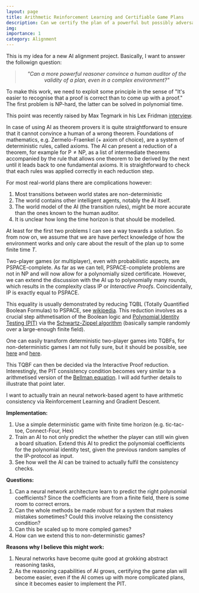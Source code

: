 ```yaml
---
layout: page
title: Arithmetic Reinforcement Learning and Certifiable Game Plans
description: Can we certify the plan of a powerful but possibly adversarial AI?
img:
importance: 1
category: Alignment
---
```



This is my idea for a new AI alignment project. Basically, I want to answer the followign question:

<blockquote style="text-align:center; font-style:italic; color:#333;">
  "Can a more powerful reasoner convince a human auditor of the validity of a plan, even in a complex environment?"
</blockquote>

To make this work, we need to exploit some principle in the sense of "It's easier to recognise that a proof is correct than to come up with a proof." The first problem is $\mathsf{NP}$-hard, the latter can be solved in polynomial time.

This point was recently raised by Max Tegmark in his Lex Fridman [interview](https://www.youtube.com/watch?v=VcVfceTsD0A&t=1h44m30s).

In case of using AI as theorem provers it is quite straightforward to ensure that it cannot convince a human of a wrong theorem. Foundations of mathematics, e.g. Zermelo-Fraenkel (+ axiom of choice), are a system of deterministic rules, called axioms. The AI can present a reduction of a theorem, for example for $\mathsf{P}\neq\mathsf{NP}$, as a list of intermediate theorems accompanied by the rule that allows one theorem to be derived by the next until it leads back to one fundamental axioms. It is straightforward to check that each rules was applied correctly in each reduction step.

For most real-world plans there are complications however:
1. Most transitions between world states are non-deterministic
1. The world contains other intelligent agents, notably the AI itself.
1. The world model of the AI (the transition rules), might be more accurate than the ones known to the human auditor.
1. It is unclear how long the time horizon is that should be modelled.

At least for the first two problems I can see a way towards a solution. So from now on, we assume that we are have perfect knowledge of how the environment works and only care about the result of the plan up to some finite time $T$.

Two-player games (or multiplayer), even with probabilistic aspects, are $\mathsf{PSPACE}$-complete. As far as we can tell, $\mathsf{PSPACE}$-complete problems are not in $\mathsf{NP}$ and will now allow for a polynomially sized certificate.
However, we can extend the discussion with the AI up to polynomially many rounds, which results in the complexity class $\mathsf{IP}$ or *Interactive Proofs*. Coincidentally, $\mathsf{IP}$ is exactly equal to $\mathsf{PSPACE}$.

This equality is usually demonstrated by reducing TQBL (Totally Quantified Boolean Formulas) to PSPACE, see [wikipedia](https://en.wikipedia.org/wiki/IP_(complexity)#TQBF_is_a_member_of_IP). This reduction involves as a crucial step aithmetisation of the Boolean logic and [Polynomial Identity Testing (PIT)](https://en.wikipedia.org/wiki/Polynomial_identity_testing) via the [Schwartz-Zippel algorithm](https://en.wikipedia.org/wiki/Schwartz%E2%80%93Zippel_lemma) (basically sample randomly over a large-enough finite field).

One can easily transform deterministic two-player games into TQBFs, for non-deterministic games I am not fully sure, but it should be possible, see [here](https://www.google.com/url?sa=t&rct=j&q=&esrc=s&source=web&cd=&ved=2ahUKEwjBh_md2O3-AhXB4KQKHSpDA9g4FBAWegQICRAB&url=https%3A%2F%2Fwww.fi.muni.cz%2Fusr%2Fkucera%2Fpapers%2Fqest07.ps&usg=AOvVaw26TwTX8w9Em1wC-UHHo5Wu) and [here](https://research-explorer.ista.ac.at/download/3846/5897/a_survey_of_stochastic_omega-regular_games.pdf).

This TQBF can then be decided via the Interactive Proof reduction. Interestingly, the PIT consistency condition becomes very similar to a arithmetised version of the [Bellman equation](https://en.wikipedia.org/wiki/Bellman_equation). I will add further details to illustrate that point later.

I want to actually train an neural network-based agent to have arithmetic consistency via Reinforcement Learning and Gradient Descent.

**Implementation:**
1. Use a simple deterministic game with finite time horizon (e.g. tic-tac-toe, Connect-Four, Hex)
1. Train an AI to not only predict the whether the player can still win given a board situation. Extend this AI to predict the polynomial coefficients for the polynomial identity test, given the previous random samples of the $\mathsf{IP}$-protocol as input.
1. See how well the AI can be trained to actually fulfil the consistency checks.

**Questions:**
1. Can a neural network architecture learn to predict the right polynomial coefficients? Since the coefficients are from a finite field, there is some room to correct errors.
1. Can the whole methods be made robust for a system that makes mistakes sometimes? Could this involve relaxing the consistency condition?
1. Can this be scaled up to more compled games?
1. How can we extend this to non-deterministic games?

**Reasons why I believe this might work:**
1. Neural networks have become quite good at grokking abstract reasoning tasks,
1. As the reasoning capabilities of AI grows, certifying the game plan will become easier, even if the AI comes up with more complicated plans, since it becomes easier to implement the PIT.
